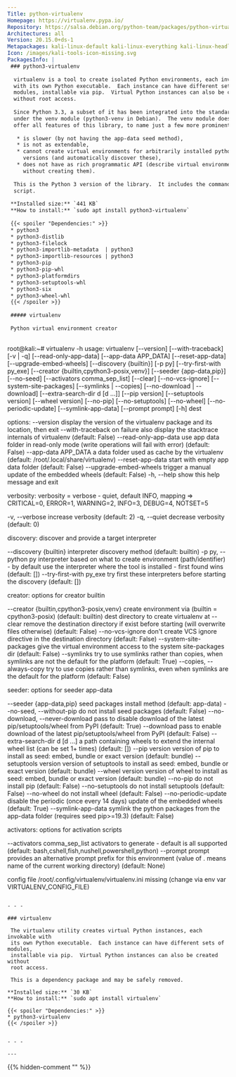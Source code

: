 ```yaml
---
Title: python-virtualenv
Homepage: https://virtualenv.pypa.io/
Repository: https://salsa.debian.org/python-team/packages/python-virtualenv
Architectures: all
Version: 20.15.0+ds-1
Metapackages: kali-linux-default kali-linux-everything kali-linux-headless kali-linux-large 
Icon: /images/kali-tools-icon-missing.svg
PackagesInfo: |
 ### python3-virtualenv
 
  virtualenv is a tool to create isolated Python environments, each invokable
  with its own Python executable.  Each instance can have different sets of
  modules, installable via pip.  Virtual Python instances can also be created
  without root access.
   
  Since Python 3.3, a subset of it has been integrated into the standard library
  under the venv module (python3-venv in Debian).  The venv module does not
  offer all features of this library, to name just a few more prominent ones:
   
   * is slower (by not having the app-data seed method),
   * is not as extendable,
   * cannot create virtual environments for arbitrarily installed python
     versions (and automatically discover these),
   * does not have as rich programmatic API (describe virtual environments
     without creating them).
   
  This is the Python 3 version of the library.  It includes the command line
  script.
 
 **Installed size:** `441 KB`  
 **How to install:** `sudo apt install python3-virtualenv`  
 
 {{< spoiler "Dependencies:" >}}
 * python3
 * python3-distlib 
 * python3-filelock
 * python3-importlib-metadata  | python3 
 * python3-importlib-resources | python3 
 * python3-pip 
 * python3-pip-whl
 * python3-platformdirs 
 * python3-setuptools-whl
 * python3-six
 * python3-wheel-whl
 {{< /spoiler >}}
 
 ##### virtualenv
 
 Python virtual environment creator
 
 ```
 root@kali:~# virtualenv -h
 usage: virtualenv [--version] [--with-traceback] [-v | -q] [--read-only-app-data] [--app-data APP_DATA] [--reset-app-data] [--upgrade-embed-wheels] [--discovery {builtin}] [-p py] [--try-first-with py_exe]
                   [--creator {builtin,cpython3-posix,venv}] [--seeder {app-data,pip}] [--no-seed] [--activators comma_sep_list] [--clear] [--no-vcs-ignore] [--system-site-packages] [--symlinks | --copies] [--no-download | --download]
                   [--extra-search-dir d [d ...]] [--pip version] [--setuptools version] [--wheel version] [--no-pip] [--no-setuptools] [--no-wheel] [--no-periodic-update] [--symlink-app-data] [--prompt prompt] [-h]
                   dest
 
 options:
   --version                     display the version of the virtualenv package and its location, then exit
   --with-traceback              on failure also display the stacktrace internals of virtualenv (default: False)
   --read-only-app-data          use app data folder in read-only mode (write operations will fail with error) (default: False)
   --app-data APP_DATA           a data folder used as cache by the virtualenv (default: /root/.local/share/virtualenv)
   --reset-app-data              start with empty app data folder (default: False)
   --upgrade-embed-wheels        trigger a manual update of the embedded wheels (default: False)
   -h, --help                    show this help message and exit
 
 verbosity:
   verbosity = verbose - quiet, default INFO, mapping => CRITICAL=0, ERROR=1, WARNING=2, INFO=3, DEBUG=4, NOTSET=5
 
   -v, --verbose                 increase verbosity (default: 2)
   -q, --quiet                   decrease verbosity (default: 0)
 
 discovery:
   discover and provide a target interpreter
 
   --discovery {builtin}         interpreter discovery method (default: builtin)
   -p py, --python py            interpreter based on what to create environment (path/identifier) - by default use the interpreter where the tool is installed - first found wins (default: [])
   --try-first-with py_exe       try first these interpreters before starting the discovery (default: [])
 
 creator:
   options for creator builtin
 
   --creator {builtin,cpython3-posix,venv}
                                 create environment via (builtin = cpython3-posix) (default: builtin)
   dest                          directory to create virtualenv at
   --clear                       remove the destination directory if exist before starting (will overwrite files otherwise) (default: False)
   --no-vcs-ignore               don't create VCS ignore directive in the destination directory (default: False)
   --system-site-packages        give the virtual environment access to the system site-packages dir (default: False)
   --symlinks                    try to use symlinks rather than copies, when symlinks are not the default for the platform (default: True)
   --copies, --always-copy       try to use copies rather than symlinks, even when symlinks are the default for the platform (default: False)
 
 seeder:
   options for seeder app-data
 
   --seeder {app-data,pip}       seed packages install method (default: app-data)
   --no-seed, --without-pip      do not install seed packages (default: False)
   --no-download, --never-download
                                 pass to disable download of the latest pip/setuptools/wheel from PyPI (default: True)
   --download                    pass to enable download of the latest pip/setuptools/wheel from PyPI (default: False)
   --extra-search-dir d [d ...]  a path containing wheels to extend the internal wheel list (can be set 1+ times) (default: [])
   --pip version                 version of pip to install as seed: embed, bundle or exact version (default: bundle)
   --setuptools version          version of setuptools to install as seed: embed, bundle or exact version (default: bundle)
   --wheel version               version of wheel to install as seed: embed, bundle or exact version (default: bundle)
   --no-pip                      do not install pip (default: False)
   --no-setuptools               do not install setuptools (default: False)
   --no-wheel                    do not install wheel (default: False)
   --no-periodic-update          disable the periodic (once every 14 days) update of the embedded wheels (default: True)
   --symlink-app-data            symlink the python packages from the app-data folder (requires seed pip>=19.3) (default: False)
 
 activators:
   options for activation scripts
 
   --activators comma_sep_list   activators to generate - default is all supported (default: bash,cshell,fish,nushell,powershell,python)
   --prompt prompt               provides an alternative prompt prefix for this environment (value of . means name of the current working directory) (default: None)
 
 config file /root/.config/virtualenv/virtualenv.ini missing (change via env var VIRTUALENV_CONFIG_FILE)
 ```
 
 - - -
 
 ### virtualenv
 
  The virtualenv utility creates virtual Python instances, each invokable with
  its own Python executable.  Each instance can have different sets of modules,
  installable via pip.  Virtual Python instances can also be created without
  root access.
   
  This is a dependency package and may be safely removed.
 
 **Installed size:** `30 KB`  
 **How to install:** `sudo apt install virtualenv`  
 
 {{< spoiler "Dependencies:" >}}
 * python3-virtualenv
 {{< /spoiler >}}
 
 
 - - -
 
---
```

{{% hidden-comment "<!--Do not edit anything above this line-->" %}}
